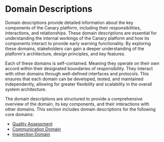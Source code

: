 # Domain Descriptions

Domain descriptions provide detailed information about the key components of the Canary platform, including their responsibilities, interactions, and relationships. These domain descriptions are essential for understanding the internal workings of the Canary platform and how its components interact to provide early warning functionality. By exploring these domains, stakeholders can gain a deeper understanding of the platform's architecture, design principles, and key features.

Each of these domains is self-contained. Meaning they operate on their own accord within their designated boundaries of responsibility. They interact with other domains through well-defined interfaces and protocols. This ensures that each domain can be developed, tested, and maintained independently, allowing for greater flexibility and scalability in the overall system architecture.

The domain descriptions are structured to provide a comprehensive overview of the domain, its key components, and their interactions with other domains. This section includes domain descriptions for the following core domains:

* [Quality Assessment](./domains/quality_assessment.md)
* [Communication Domain](./domains/communication.md)
* [Inspection Domain](./domains/monitoring.md)




